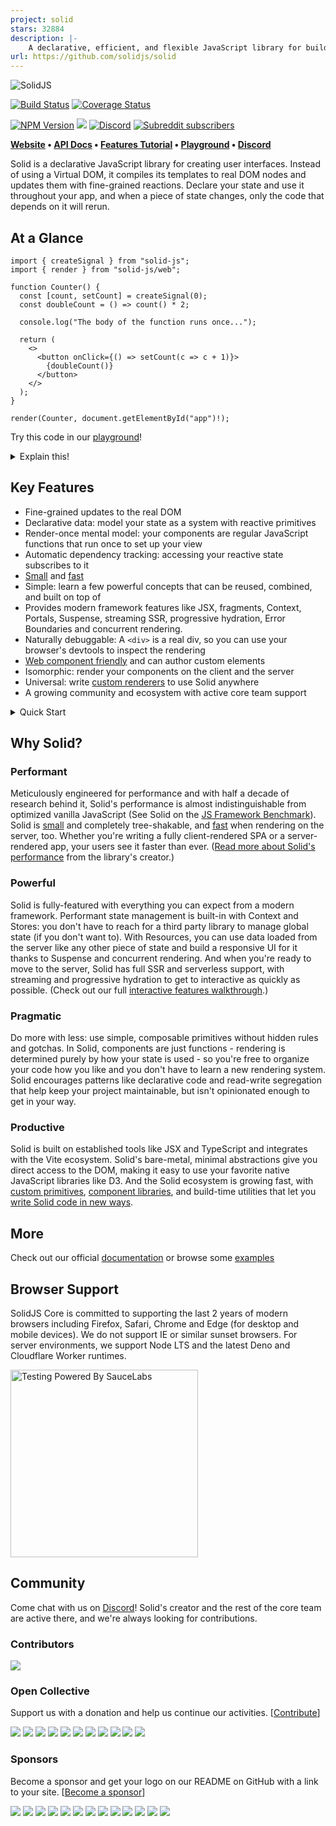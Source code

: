 ```yaml
---
project: solid
stars: 32884
description: |-
    A declarative, efficient, and flexible JavaScript library for building user interfaces.
url: https://github.com/solidjs/solid
---
```


<p>
  <img src="https://assets.solidjs.com/banner?project=Library&type=core" alt="SolidJS" />
</p>

[![Build Status](https://img.shields.io/github/actions/workflow/status/solidjs/solid/main-ci.yml?branch=main&logo=github&style=for-the-badge)](https://github.com/solidjs/solid/actions/workflows/main-ci.yml)
[![Coverage Status](https://img.shields.io/coveralls/github/solidjs/solid.svg?style=for-the-badge)](https://coveralls.io/github/solidjs/solid?branch=main)

[![NPM Version](https://img.shields.io/npm/v/solid-js.svg?style=for-the-badge)](https://www.npmjs.com/package/solid-js)
[![](https://img.shields.io/npm/dm/solid-js.svg?style=for-the-badge)](https://www.npmjs.com/package/solid-js)
[![Discord](https://img.shields.io/discord/722131463138705510?style=for-the-badge)](https://discord.com/invite/solidjs)
[![Subreddit subscribers](https://img.shields.io/reddit/subreddit-subscribers/solidjs?style=for-the-badge)](https://www.reddit.com/r/solidjs/)

**[Website](https://www.solidjs.com/) • [API Docs](https://docs.solidjs.com/) • [Features Tutorial](https://www.solidjs.com/tutorial/introduction_basics) • [Playground](https://playground.solidjs.com/?version=1.3.13#NobwRAdghgtgpmAXGGUCWEwBowBcCeADgsrgM4Ae2YZA9gK4BOAxiWGjIbY7gAQi9GcCABM4jXgF9eAM0a0YvADo1aAGzQiAtACsyAegDucAEYqA3EogcuPfr2ZCouOAGU0Ac2hqps+YpU6DW09CysrGXoIZlw0WgheAGEGCBdGAAoASn4rXgd4sj5gZhTcLF4yOFxkqNwAXV4AXgcnF3cvKDV0gAZMywT8iELeDEc4eFSm3iymgD4KqprU9JLamYBqXgBGPvCBoVwmBPTcvN4AHhN6XFx43gJiRpUrm-iVXnjEjWYAa0aQUZCCa4SSzU5nfirZaZSTgi76F63CBgga7CCwiBWISicTpGaNebnJZpXj6WblES0Zj0YEAOg8VQAompxsJcAAhfAASREJzAUEIhBUmTRYEkdSAA) • [Discord](https://discord.com/invite/solidjs)**

Solid is a declarative JavaScript library for creating user interfaces. Instead of using a Virtual DOM, it compiles its templates to real DOM nodes and updates them with fine-grained reactions. Declare your state and use it throughout your app, and when a piece of state changes, only the code that depends on it will rerun.

## At a Glance
```tsx
import { createSignal } from "solid-js";
import { render } from "solid-js/web";

function Counter() {
  const [count, setCount] = createSignal(0);
  const doubleCount = () => count() * 2;
  
  console.log("The body of the function runs once...");

  return (
    <>
      <button onClick={() => setCount(c => c + 1)}>
        {doubleCount()}
      </button>
    </>
  );
}

render(Counter, document.getElementById("app")!);
```

Try this code in our [playground](https://playground.solidjs.com/anonymous/0c88df54-91b0-4c88-bd20-e962bde49725)!

<details>
<summary>Explain this!</summary>

```tsx
import { createSignal } from "solid-js";
import { render } from "solid-js/web";

// A component is just a function that returns a DOM node
function Counter() {
  // Create a piece of reactive state, giving us a accessor, count(), and a setter, setCount()
  const [count, setCount] = createSignal(0);
  
  //To create derived state, just wrap an expression in a function
  const doubleCount = () => count() * 2;
  
  console.log("The body of the function runs once...");

  // JSX allows you to write HTML within your JavaScript function and include dynamic expressions using the { } syntax
  // The only part of this that will ever rerender is the doubleCount() text.
  return (
    <>
      <button onClick={() => setCount(c => c + 1)}>
        Increment: {doubleCount()}
      </button>
    </>
  );
}

// The render function mounts a component onto your page
render(Counter, document.getElementById("app")!);
```

Solid compiles your JSX down to efficient real DOM updates. It uses the same reactive primitives (`createSignal`) at runtime but making sure there's as little rerendering as possible. Here's what that looks like in this example:

```js
import { template as _$template } from "solid-js/web";
import { delegateEvents as _$delegateEvents } from "solid-js/web";
import { insert as _$insert } from "solid-js/web";
//The compiler pulls out any static HTML
const _tmpl$ = /*#__PURE__*/_$template(`<button>Increment: `);

import { createSignal, createEffect } from "solid-js";
import { render } from "solid-js/web";

function Counter() {
  const [count, setCount] = createSignal(0);
  
  const doubleCount = () => count() * 2;
  
  console.log("The body of the function runs once...");
  
  return (() => {
    //_el$ is a real DOM node!
    const _el$ = _tmpl$();
    _el$.$$click = () => setCount(c => c + 1);
     //This inserts the count as a child of the button in a way that allows count to update without rerendering the whole button
    _$insert(_el$, doubleCount);
    return _el$;
  })();
}
render(Counter, document.getElementById("app"));
_$delegateEvents(["click"]);
```

</details>

## Key Features

- Fine-grained updates to the real DOM
- Declarative data: model your state as a system with reactive primitives
- Render-once mental model: your components are regular JavaScript functions that run once to set up your view
- Automatic dependency tracking: accessing your reactive state subscribes to it
- [Small](https://dev.to/this-is-learning/javascript-framework-todomvc-size-comparison-504f) and [fast](https://krausest.github.io/js-framework-benchmark/current.html)
- Simple: learn a few powerful concepts that can be reused, combined, and built on top of
- Provides modern framework features like JSX, fragments, Context, Portals, Suspense, streaming SSR, progressive hydration, Error Boundaries and concurrent rendering.
- Naturally debuggable: A `<div>` is a real div, so you can use your browser's devtools to inspect the rendering
- [Web component friendly](https://github.com/solidjs/solid/tree/main/packages/solid-element#readme) and can author custom elements
- Isomorphic: render your components on the client and the server
- Universal: write [custom renderers](https://github.com/solidjs/solid/releases/tag/v1.2.0) to use Solid anywhere
- A growing community and ecosystem with active core team support

<details>
 
<summary>Quick Start</summary>

You can get started with a simple app by running the following in your terminal:

```sh
> npx degit solidjs/templates/js my-app
> cd my-app
> npm i # or yarn or pnpm
> npm run dev # or yarn or pnpm
```

Or for TypeScript:

```sh
> npx degit solidjs/templates/ts my-app
> cd my-app
> npm i # or yarn or pnpm
> npm run dev # or yarn or pnpm
```

This will create a minimal, client-rendered application powered by [Vite](https://vitejs.dev/).

Or you can install the dependencies in your own setup. To use Solid with JSX (_recommended_), run:

```sh
> npm i -D babel-preset-solid
> npm i solid-js
```

The easiest way to get set up is to add `babel-preset-solid` to your `.babelrc`, babel config for webpack, or rollup configuration:

```js
"presets": ["solid"]
```

For TypeScript to work, remember to set your `.tsconfig` to handle Solid's JSX:

```js
"compilerOptions": {
  "jsx": "preserve",
  "jsxImportSource": "solid-js",
}
```

</details>

## Why Solid?

### Performant

Meticulously engineered for performance and with half a decade of research behind it, Solid's performance is almost indistinguishable from optimized vanilla JavaScript (See Solid on the [JS Framework Benchmark](https://krausest.github.io/js-framework-benchmark/current.html)). Solid is [small](https://bundlephobia.com/package/solid-js@1.3.15) and completely tree-shakable, and [fast](https://levelup.gitconnected.com/how-we-wrote-the-fastest-javascript-ui-framework-again-db097ddd99b6) when rendering on the server, too. Whether you're writing a fully client-rendered SPA or a server-rendered app, your users see it faster than ever. ([Read more about Solid's performance](https://dev.to/ryansolid/thinking-granular-how-is-solidjs-so-performant-4g37) from the library's creator.)

### Powerful

Solid is fully-featured with everything you can expect from a modern framework. Performant state management is built-in with Context and Stores: you don't have to reach for a third party library to manage global state (if you don't want to). With Resources, you can use data loaded from the server like any other piece of state and build a responsive UI for it thanks to Suspense and concurrent rendering. And when you're ready to move to the server, Solid has full SSR and serverless support, with streaming and progressive hydration to get to interactive as quickly as possible. (Check out our full [interactive features walkthrough](https://www.solidjs.com/tutorial/introduction_basics).)

### Pragmatic

Do more with less: use simple, composable primitives without hidden rules and gotchas. In Solid, components are just functions - rendering is determined purely by how your state is used - so you're free to organize your code how you like and you don't have to learn a new rendering system. Solid encourages patterns like declarative code and read-write segregation that help keep your project maintainable, but isn't opinionated enough to get in your way.

### Productive

Solid is built on established tools like JSX and TypeScript and integrates with the Vite ecosystem. Solid's bare-metal, minimal abstractions give you direct access to the DOM, making it easy to use your favorite native JavaScript libraries like D3. And the Solid ecosystem is growing fast, with [custom primitives](https://github.com/solidjs-community/solid-primitives), [component libraries](https://kobalte.dev), and build-time utilities that let you [write Solid code in new ways](https://github.com/LXSMNSYC/solid-labels).

## More

Check out our official [documentation](https://www.solidjs.com/guide) or browse some [examples](https://github.com/solidjs/solid/blob/main/documentation/resources/examples.md)

## Browser Support

SolidJS Core is committed to supporting the last 2 years of modern browsers including Firefox, Safari, Chrome and Edge (for desktop and mobile devices). We do not support IE or similar sunset browsers. For server environments, we support Node LTS and the latest Deno and Cloudflare Worker runtimes.

<img src="https://saucelabs.github.io/images/opensauce/powered-by-saucelabs-badge-gray.svg?sanitize=true" alt="Testing Powered By SauceLabs" width="300"/>

## Community

Come chat with us on [Discord](https://discord.com/invite/solidjs)! Solid's creator and the rest of the core team are active there, and we're always looking for contributions.

### Contributors

<a href="https://github.com/solidjs/solid/graphs/contributors"><img src="https://opencollective.com/solid/contributors.svg?width=890&amp;button=false" style="max-width:100%;"></a>

### Open Collective

Support us with a donation and help us continue our activities. [[Contribute](https://opencollective.com/solid)]

<a href="https://opencollective.com/solid/backer/0/website" target="_blank"><img src="https://opencollective.com/solid/backer/0/avatar.svg"></a>
<a href="https://opencollective.com/solid/backer/1/website" target="_blank"><img src="https://opencollective.com/solid/backer/1/avatar.svg"></a>
<a href="https://opencollective.com/solid/backer/2/website" target="_blank"><img src="https://opencollective.com/solid/backer/2/avatar.svg"></a>
<a href="https://opencollective.com/solid/backer/3/website" target="_blank"><img src="https://opencollective.com/solid/backer/3/avatar.svg"></a>
<a href="https://opencollective.com/solid/backer/4/website" target="_blank"><img src="https://opencollective.com/solid/backer/4/avatar.svg"></a>
<a href="https://opencollective.com/solid/backer/5/website" target="_blank"><img src="https://opencollective.com/solid/backer/5/avatar.svg"></a>
<a href="https://opencollective.com/solid/backer/6/website" target="_blank"><img src="https://opencollective.com/solid/backer/6/avatar.svg"></a>
<a href="https://opencollective.com/solid/backer/7/website" target="_blank"><img src="https://opencollective.com/solid/backer/7/avatar.svg"></a>
<a href="https://opencollective.com/solid/backer/8/website" target="_blank"><img src="https://opencollective.com/solid/backer/8/avatar.svg"></a>
<a href="https://opencollective.com/solid/backer/9/website" target="_blank"><img src="https://opencollective.com/solid/backer/9/avatar.svg"></a>
<a href="https://opencollective.com/solid/backer/10/website" target="_blank"><img src="https://opencollective.com/solid/backer/10/avatar.svg"></a>

### Sponsors

Become a sponsor and get your logo on our README on GitHub with a link to your site. [[Become a sponsor](https://opencollective.com/solid#sponsor)]

<a href="https://opencollective.com/solid/sponsor/0/website" target="_blank"><img src="https://opencollective.com/solid/sponsor/0/avatar.svg"></a>
<a href="https://opencollective.com/solid/sponsor/1/website" target="_blank"><img src="https://opencollective.com/solid/sponsor/1/avatar.svg"></a>
<a href="https://opencollective.com/solid/sponsor/2/website" target="_blank"><img src="https://opencollective.com/solid/sponsor/2/avatar.svg"></a>
<a href="https://opencollective.com/solid/sponsor/3/website" target="_blank"><img src="https://opencollective.com/solid/sponsor/3/avatar.svg"></a>
<a href="https://opencollective.com/solid/sponsor/4/website" target="_blank"><img src="https://opencollective.com/solid/sponsor/4/avatar.svg"></a>
<a href="https://opencollective.com/solid/sponsor/5/website" target="_blank"><img src="https://opencollective.com/solid/sponsor/5/avatar.svg"></a>
<a href="https://opencollective.com/solid/sponsor/6/website" target="_blank"><img src="https://opencollective.com/solid/sponsor/6/avatar.svg"></a>
<a href="https://opencollective.com/solid/sponsor/7/website" target="_blank"><img src="https://opencollective.com/solid/sponsor/7/avatar.svg"></a>
<a href="https://opencollective.com/solid/sponsor/8/website" target="_blank"><img src="https://opencollective.com/solid/sponsor/8/avatar.svg"></a>
<a href="https://opencollective.com/solid/sponsor/9/website" target="_blank"><img src="https://opencollective.com/solid/sponsor/9/avatar.svg"></a>
<a href="https://opencollective.com/solid/sponsor/10/website" target="_blank"><img src="https://opencollective.com/solid/sponsor/10/avatar.svg"></a>
<a href="https://opencollective.com/solid/sponsor/11/website" target="_blank"><img src="https://opencollective.com/solid/sponsor/11/avatar.svg"></a>
<a href="https://opencollective.com/solid/sponsor/12/website" target="_blank"><img src="https://opencollective.com/solid/sponsor/12/avatar.svg"></a>


